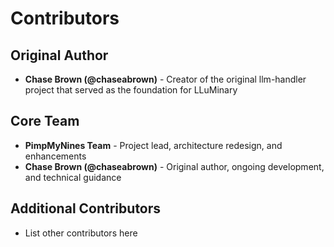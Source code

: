 # Contributors

## Original Author
- **Chase Brown (@chaseabrown)** - Creator of the original llm-handler project that served as the foundation for LLuMinary

## Core Team
- **PimpMyNines Team** - Project lead, architecture redesign, and enhancements
- **Chase Brown (@chaseabrown)** - Original author, ongoing development, and technical guidance

## Additional Contributors
- List other contributors here 